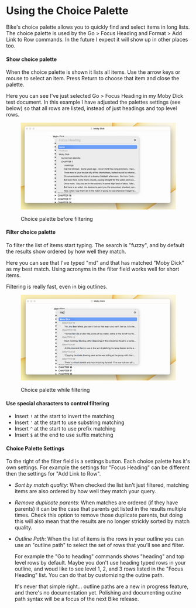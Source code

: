 # Using the Choice Palette

Bike's choice palette allows you to quickly find and select items in long lists. The choice palette is used by the Go > Focus Heading and Format > Add Link to Row commands. In the future I expect it will show up in other places too.

#### Show choice palette

When the choice palette is shown it lists all items. Use the arrow keys or mouse to select an item. Press Return to choose that item and close the palette.

Here you can see I've just selected Go > Focus Heading in my Moby Dick test document. In this example I have adjusted the palettes settings (see below) so that all rows are listed, instead of just headings and top level rows.

<figure><img src="../.gitbook/assets/Focus Heading 1.png" alt=""><figcaption><p>Choice palette before filtering</p></figcaption></figure>

#### Filter choice palette

To filter the list of items start typing. The search is "fuzzy", and by default the results show ordered by how well they match.

Here you can see that I've typed "md" and that has matched "Moby Dick" as my best match. Using acronyms in the filter field works well for short items.

Filtering is really fast, even in big outlines.

<figure><img src="../.gitbook/assets/Focus Heading 2.png" alt=""><figcaption><p>Choice palette while filtering</p></figcaption></figure>

#### Use special characters to control filtering

* Insert `!` at the start to invert the matching
* Insert `'` at the start to use substring matching
* Insert `^` at the start to use prefix matching
* Insert `$` at the end to use suffix matching

#### Choice Palette Settings

To the right of the filter field is a settings button. Each choice palette has it's own settings. For example the settings for "Focus Heading" can be different then the settings for "Add Link to Row".

* _Sort by match quality_: When checked the list isn't just filtered, matching items are also ordered by how well they match your query.
* _Remove duplicate parents_: When matches are ordered (if they have parents) it can be the case that parents get listed in the results multiple times. Check this option to remove those duplicate parents, but doing this will also mean that the results are no longer strickly sorted by match quality.
*   _Outline Path_: When the list of items is the rows in your outline you can use an "outline path" to select the set of rows that you'll see and filter.



    For example the "Go to heading" commands shows "heading" and top level rows by default. Maybe you don't use heading typed rows in your outline, and woud like to see level 1, 2, and 3 rows listed in the "Focus Heading" list.  You can do that by customizing the outine path.



    It's never that simple right... outline paths are a new in progress feature, and there's no documentation yet. Polishing and documenting outine path syntax will be a focus of the next Bike release.
